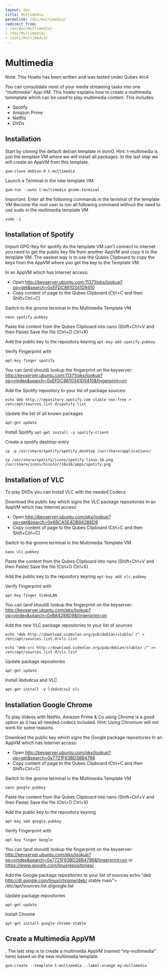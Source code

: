 ```yaml
---
layout: doc
title: Multimedia
permalink: /doc/multimedia/
redirect_from:
- /en/doc/multimedia/
- /doc/Multimedia/
- /wiki/Multimedia/
---
```


Multimedia
==========
Note: This Howto has been written and was tested under Qubes 4rc4

You can consolidate most of your media streaming tasks into one "multimedia" App-VM. This howto explains how to create a multimedia temmplate which can be used to play multimedia content.
This includes:

- Spotify
- Amazon Prime
- Netflix
- DVDs

Installation
------------

Start by cloning the default debian template in dom0.
Hint:
t-multimedia is just the template VM where we will install all packages.
In the last step we will create an AppVM from this template.

`qvm-clone debian-9 t-multimedia`

Launch a Terminal in the new template VM:

`qvm-run --auto t-multimedia gnome-terminal`

Important:
Enter all the following commands in the terminal of the template VM
Become the root user to run all following command without the need to use sudo in the multimedia template VM

`sudo -i`


Installation of Spotify
-----------------------

Import GPG-Key for spotify
As the template VM can't connect to internet you need to get the public key file from another AppVM and copy it to the template VM. The easiest way is to use the Qubes Clipboard to copy the keys from the AppVM where you get the key to the Template VM.

In an AppVM which has Internet access:
- Open http://keyserver.ubuntu.com:11371/pks/lookup?op=get&search=0xEFDC8610341D9410
- Copy content of page to the Qubes Clipboard (Ctrl+C and then Shift+Ctrl+C)

Switch to the gnome terminal in the Multimedia Template VM

`nano spotify.pubkey`

Paste the content from the Qubes Clipboard into nano (Shift+Ctrl+V and then Paste)
Save the file (Ctrl+O <Enter> Ctrl+X)

Add the public key to the repository keyring
`apt-key add spotify.pubkey`

Verify Fingerprint with

`apt-key finger spotify`

You can (and should) lookup the fingerprint on the keyserver:
http://keyserver.ubuntu.com:11371/pks/lookup?op=vindex&search=0xEFDC8610341D9410&fingerprint=on

Add the Spotify repository to your list of package sources:

`echo deb http://repository.spotify.com stable non-free > /etc/apt/sources.list.d/spotify.list`

Update the list of all known packages

`apt-get update`

Install Spotify
`apt-get install -y spotify-client`

Create a spotify desktop-entry

`cp -p /usr/share/spotify/spotify.desktop /usr/share/applications/`

`cp /usr/share/spotify/icons/spotify-linux-16.png /usr/share/icons/hicolor/16x16/apps/spotify.png`

Installation of VLC
-------------------

To play DVDs you can install VLC with the needed Codecs

Download the public key which signs the VLC package repositories
In an AppVM which has Internet access:
- Open http://keyserver.ubuntu.com/pks/lookup?op=get&search=0x6BCA5E4DB84288D9
- Copy content of page to the Qubes Clipboard (Ctrl+C and then Shift+Ctrl+C)

Switch to the gnome terminal in the Multimedia Template VM

`nano vlc.pubkey`

Paste the content from the Qubes Clipboard into nano (Shift+Ctrl+V and then Paste)
Save the file (Ctrl+O <Enter> Ctrl+X)

Add the public key to the repository keyring
`apt-key add vlc.pubkey`

Verify Fingerprint with

`apt-key finger VideoLAN`

You can (and should) lookup the fingerprint on the keyserver:
http://keyserver.ubuntu.com/pks/lookup?op=vindex&search=0xB84288D9&fingerprint=on

Add the new VLC package repositories to your list of sources 

`echo "deb http://download.videolan.org/pub/debian/stable/ /" > /etc/apt/sources.list.d/vlc.list`

`echo "deb-src http://download.videolan.org/pub/debian/stable/ /" >> /etc/apt/sources.list.d/vlc.list`

Update package repositories

`apt-get update`

Install libdvdcss and VLC

`apt-get install -y libdvdcss2 vlc`

Installation Google Chrome
--------------------------

To play Videos with Netflix, Amazon Prime & Co using Chrome is a good option as it has all needed codecs included.
Hint: Using Chromium will not work for some reasons.

Download the public key which signs the Google package repositories
In an AppVM which has Internet access:
- Open http://keyserver.ubuntu.com/pks/lookup?op=get&search=0x7721F63BD38B4796
- Copy content of page to the Qubes Clipboard (Ctrl+C and then Shift+Ctrl+C)

Switch to the gnome terminal in the Multimedia Template VM

`nano google.pubkey`

Paste the content from the Qubes Clipboard into nano (Shift+Ctrl+V and then Paste)
Save the file (Ctrl+O <Enter> Ctrl+X)

Add the public key to the repository keyring

`apt-key add google.pubkey`

Verify Fingerprint with

`apt-key finger Google`

You can (and should) lookup the fingerprint on the keyserver:
http://keyserver.ubuntu.com/pks/lookup?op=vindex&search=0x7721F63BD38B4796&fingerprint=on
or https://www.google.com/linuxrepositories/

Add the Google package repositories to your list of sources 
echo "deb http://dl.google.com/linux/chrome/deb/ stable main"> /etc/apt/sources.list.d/google.list

Update package repositories

`apt-get update`

Install Chrome 

`apt-get install google-chrome-stable`

Create a Multimedia AppVM
-------------------------
.
The last step is to create a multimedia AppVM (named "my-multimedia" here) based on the new multimedia template.

`qvm-create --template t-multimedia --label-orange my-multimedia`

